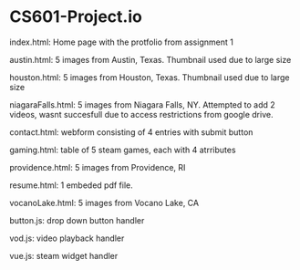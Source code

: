 # CS601-Project.io
index.html: Home page with the protfolio  from assignment 1

austin.html: 5 images from Austin, Texas. Thumbnail used due to large size

houston.html: 5 images from Houston, Texas. Thumbnail used due to large size

niagaraFalls.html:  5 images from Niagara Falls, NY. Attempted to add 2 videos, wasnt succesfull due to access restrictions from google drive.

contact.html: webform consisting  of  4  entries with submit button

gaming.html: table of 5 steam  games, each  with 4  atrributes

providence.html: 5 images from Providence,  RI

resume.html:  1 embeded pdf file.

vocanoLake.html: 5  images from Vocano Lake, CA

button.js: drop  down button handler

vod.js: video  playback handler

vue.js: steam widget handler
